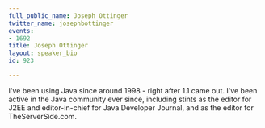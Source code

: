 ```yaml
---
full_public_name: Joseph Ottinger
twitter_name: josephbottinger
events:
- 1692
title: Joseph Ottinger
layout: speaker_bio
id: 923

---
```

I've been using Java since around 1998 - right after 1.1 came out. I've been active in the Java community ever since, including stints as the editor for J2EE and editor-in-chief for Java Developer Journal, and as the editor for TheServerSide.com.